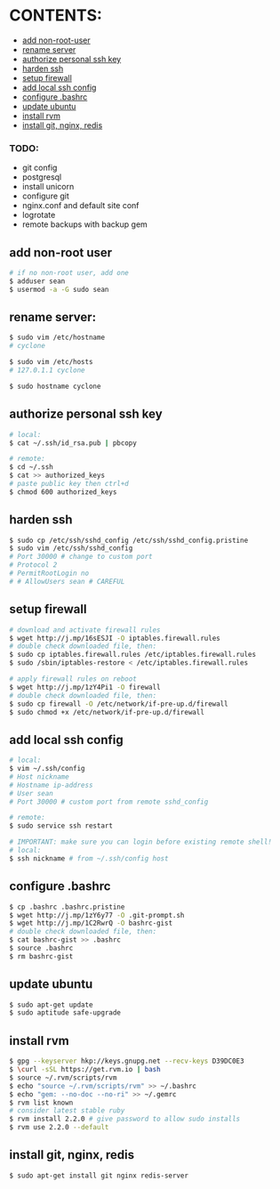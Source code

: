 # CONTENTS:
- [add non-root-user](#add-non-root-user)
- [rename server](#rename-server)
- [authorize personal ssh key](#authorize-personal-ssh-key)
- [harden ssh](#harden-ssh)
- [setup firewall](#setup-firewall)
- [add local ssh config](#add-local-ssh-config)
- [configure .bashrc](#configure-bashrc)
- [update ubuntu](#update-ubuntu)
- [install rvm](#install-rvm)
- [install git, nginx, redis](#install-git-nginx-redis)

### TODO:
- git config
- postgresql
- install unicorn
- configure git
- nginx.conf and default site conf
- logrotate
- remote backups with backup gem

## add non-root user
```bash
# if no non-root user, add one
$ adduser sean
$ usermod -a -G sudo sean
```

## rename server:
```bash
$ sudo vim /etc/hostname
# cyclone

$ sudo vim /etc/hosts
# 127.0.1.1 cyclone

$ sudo hostname cyclone
```

## authorize personal ssh key
```bash
# local:
$ cat ~/.ssh/id_rsa.pub | pbcopy

# remote:
$ cd ~/.ssh
$ cat >> authorized_keys
# paste public key then ctrl+d
$ chmod 600 authorized_keys
```

## harden ssh
```bash
$ sudo cp /etc/ssh/sshd_config /etc/ssh/sshd_config.pristine
$ sudo vim /etc/ssh/sshd_config
# Port 30000 # change to custom port
# Protocol 2
# PermitRootLogin no
# # AllowUsers sean # CAREFUL
```

## setup firewall
```bash
# download and activate firewall rules
$ wget http://j.mp/16sESJI -O iptables.firewall.rules
# double check downloaded file, then:
$ sudo cp iptables.firewall.rules /etc/iptables.firewall.rules
$ sudo /sbin/iptables-restore < /etc/iptables.firewall.rules

# apply firewall rules on reboot
$ wget http://j.mp/1zY4Pi1 -O firewall
# double check downloaded file, then:
$ sudo cp firewall -O /etc/network/if-pre-up.d/firewall
$ sudo chmod +x /etc/network/if-pre-up.d/firewall
```

## add local ssh config
```bash
# local:
$ vim ~/.ssh/config
# Host nickname
# Hostname ip-address
# User sean
# Port 30000 # custom port from remote sshd_config

# remote:
$ sudo service ssh restart

# IMPORTANT: make sure you can login before existing remote shell!
# local:
$ ssh nickname # from ~/.ssh/config host
```

## configure .bashrc
```bash
$ cp .bashrc .bashrc.pristine
$ wget http://j.mp/1zY6y77 -O .git-prompt.sh
$ wget http://j.mp/1C2RwrQ -O bashrc-gist
# double check downloaded file, then:
$ cat bashrc-gist >> .bashrc
$ source .bashrc
$ rm bashrc-gist
```

## update ubuntu
```bash
$ sudo apt-get update
$ sudo aptitude safe-upgrade
```

## install rvm
```bash
$ gpg --keyserver hkp://keys.gnupg.net --recv-keys D39DC0E3
$ \curl -sSL https://get.rvm.io | bash
$ source ~/.rvm/scripts/rvm
$ echo "source ~/.rvm/scripts/rvm" >> ~/.bashrc
$ echo "gem: --no-doc --no-ri" >> ~/.gemrc
$ rvm list known
# consider latest stable ruby
$ rvm install 2.2.0 # give password to allow sudo installs
$ rvm use 2.2.0 --default
```

## install git, nginx, redis
```bash
$ sudo apt-get install git nginx redis-server
```
